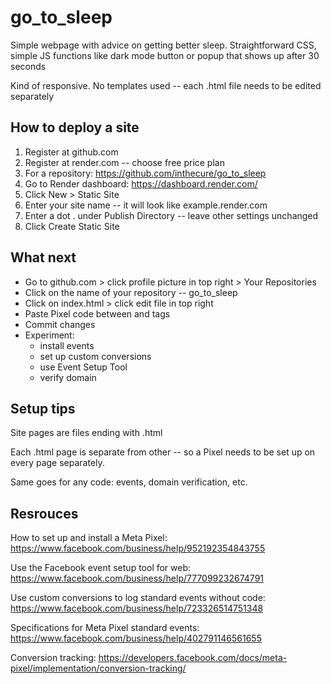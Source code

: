 # go_to_sleep
Simple webpage with advice on getting better sleep. 
Straightforward CSS, simple JS functions like dark mode button or popup that shows up after 30 seconds

Kind of responsive. No templates used -- each .html file needs to be edited separately

## How to deploy a site

1. Register at github.com
2. Register at render.com -- choose free price plan
3. For a repository: https://github.com/inthecure/go_to_sleep
4. Go to Render dashboard:  https://dashboard.render.com/
5. Click New > Static Site
6. Enter your site name -- it will look like example.render.com
7. Enter a dot . under Publish Directory -- leave other settings unchanged
8. Click Create Static Site

## What next

- Go to github.com > click profile picture in top right > Your Repositories
- Click on the name of your repository -- go_to_sleep
- Click on index.html > click edit file in top right
- Paste Pixel code between <head> and </head> tags
- Commit changes
- Experiment:
  *  install events
  *  set up custom conversions
  *  use Event Setup Tool
  *   verify domain

## Setup tips

Site pages are files ending with .html

Each .html page is separate from other -- so a Pixel needs to be set up on every page separately. 

Same goes for any code: events, domain verification, etc.

## Resrouces

How to set up and install a Meta Pixel: https://www.facebook.com/business/help/952192354843755

Use the Facebook event setup tool for web:
https://www.facebook.com/business/help/777099232674791

Use custom conversions to log standard events without code: https://www.facebook.com/business/help/723326514751348

Specifications for Meta Pixel standard events:
https://www.facebook.com/business/help/402791146561655 

Conversion tracking: 
https://developers.facebook.com/docs/meta-pixel/implementation/conversion-tracking/
